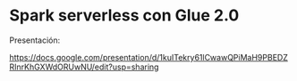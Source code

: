 # Spark serverless con Glue 2.0

Presentación:

https://docs.google.com/presentation/d/1kuITekry61lCwawQPiMaH9PBEDZRInrKhGXWdORUwNU/edit?usp=sharing